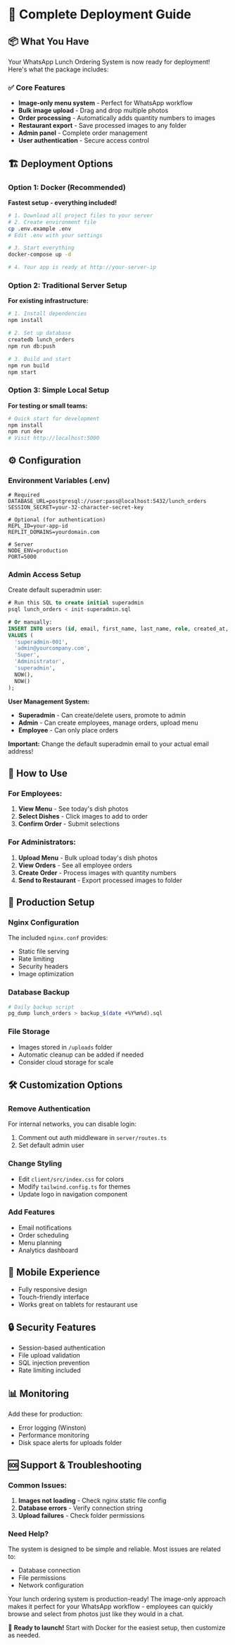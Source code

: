 # 🚀 Complete Deployment Guide

## 📦 What You Have

Your WhatsApp Lunch Ordering System is now ready for deployment! Here's what the package includes:

### ✅ Core Features
- **Image-only menu system** - Perfect for WhatsApp workflow
- **Bulk image upload** - Drag and drop multiple photos
- **Order processing** - Automatically adds quantity numbers to images
- **Restaurant export** - Save processed images to any folder
- **Admin panel** - Complete order management
- **User authentication** - Secure access control

## 🏗️ Deployment Options

### Option 1: Docker (Recommended)
**Fastest setup - everything included!**

```bash
# 1. Download all project files to your server
# 2. Create environment file
cp .env.example .env
# Edit .env with your settings

# 3. Start everything
docker-compose up -d

# 4. Your app is ready at http://your-server-ip
```

### Option 2: Traditional Server Setup
**For existing infrastructure:**

```bash
# 1. Install dependencies
npm install

# 2. Set up database
createdb lunch_orders
npm run db:push

# 3. Build and start
npm run build
npm start
```

### Option 3: Simple Local Setup
**For testing or small teams:**

```bash
# Quick start for development
npm install
npm run dev
# Visit http://localhost:5000
```

## ⚙️ Configuration

### Environment Variables (.env)
```env
# Required
DATABASE_URL=postgresql://user:pass@localhost:5432/lunch_orders
SESSION_SECRET=your-32-character-secret-key

# Optional (for authentication)
REPL_ID=your-app-id
REPLIT_DOMAINS=yourdomain.com

# Server
NODE_ENV=production
PORT=5000
```

### Admin Access Setup
Create default superadmin user:
```sql
# Run this SQL to create initial superadmin
psql lunch_orders < init-superadmin.sql

# Or manually:
INSERT INTO users (id, email, first_name, last_name, role, created_at, updated_at) 
VALUES (
  'superadmin-001',
  'admin@yourcompany.com',
  'Super',
  'Administrator', 
  'superadmin',
  NOW(),
  NOW()
);
```

**User Management System:**
- **Superadmin** - Can create/delete users, promote to admin
- **Admin** - Can create employees, manage orders, upload menu
- **Employee** - Can only place orders

**Important:** Change the default superadmin email to your actual email address!

## 🎯 How to Use

### For Employees:
1. **View Menu** - See today's dish photos
2. **Select Dishes** - Click images to add to order
3. **Confirm Order** - Submit selections

### For Administrators:
1. **Upload Menu** - Bulk upload today's dish photos
2. **View Orders** - See all employee orders
3. **Create Order** - Process images with quantity numbers
4. **Send to Restaurant** - Export processed images to folder

## 🔧 Production Setup

### Nginx Configuration
The included `nginx.conf` provides:
- Static file serving
- Rate limiting
- Security headers
- Image optimization

### Database Backup
```bash
# Daily backup script
pg_dump lunch_orders > backup_$(date +%Y%m%d).sql
```

### File Storage
- Images stored in `/uploads` folder
- Automatic cleanup can be added if needed
- Consider cloud storage for scale

## 🛠️ Customization Options

### Remove Authentication
For internal networks, you can disable login:
1. Comment out auth middleware in `server/routes.ts`
2. Set default admin user

### Change Styling
- Edit `client/src/index.css` for colors
- Modify `tailwind.config.ts` for themes
- Update logo in navigation component

### Add Features
- Email notifications
- Order scheduling
- Menu planning
- Analytics dashboard

## 📱 Mobile Experience
- Fully responsive design
- Touch-friendly interface
- Works great on tablets for restaurant use

## 🔒 Security Features
- Session-based authentication
- File upload validation
- SQL injection prevention
- Rate limiting included

## 📊 Monitoring
Add these for production:
- Error logging (Winston)
- Performance monitoring
- Disk space alerts for uploads folder

## 🆘 Support & Troubleshooting

### Common Issues:
1. **Images not loading** - Check nginx static file config
2. **Database errors** - Verify connection string
3. **Upload failures** - Check folder permissions

### Need Help?
The system is designed to be simple and reliable. Most issues are related to:
- Database connection
- File permissions
- Network configuration

Your lunch ordering system is production-ready! The image-only approach makes it perfect for your WhatsApp workflow - employees can quickly browse and select from photos just like they would in a chat.

🎉 **Ready to launch!** Start with Docker for the easiest setup, then customize as needed.